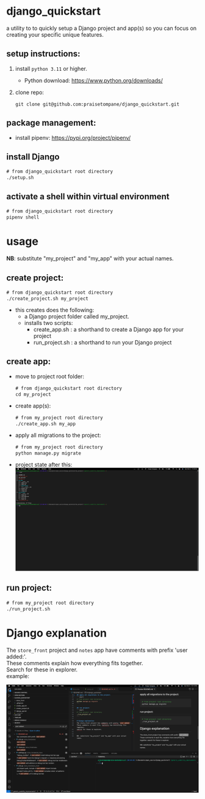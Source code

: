 # django_quickstart
a utility to to quickly setup a Django project and app(s) so you can focus on creating your specific unique features.

## setup instructions:
1. install `python 3.11` or higher.
    - Python download: https://www.python.org/downloads/

2. clone repo:
    ```shell
    git clone git@github.com:praisetompane/django_quickstart.git
    ```
## package management:
- install pipenv: https://pypi.org/project/pipenv/

## install Django
```shell
# from django_quickstart root directory
./setup.sh
```
## activate a shell within virtual environment
```shell
# from django_quickstart root directory
pipenv shell
```

# usage
**NB**: substitute "my_project" and "my_app" with your actual names.

## create project:
```shell
# from django_quickstart root directory
./create_project.sh my_project
```
* this creates does the following:
   * a Django project folder called my_project.
   * installs two scripts:
      - create_app.sh : a shorthand to create a Django app for your project
      - run_project.sh : a shorthand to run your Django project

## create app:
* move to project root folder:
    ```shell
    # from django_quickstart root directory
    cd my_project
    ```
* create app(s):
    ```shell
    # from my_project root directory
    ./create_app.sh my_app
    ```

* apply all migrations to the project:
    ```shell
    # from my_project root directory
    python manage.py migrate
    ```
* project state after this:
![start system output](./docs/directory_tree.png)

## run project:
```shell
# from my_project root directory
./run_project.sh 
```

# Django explanation
The `store_front` project and `notes` app have comments with prefix 'user added:'. <br>
These comments explain how everything fits together. <br>
Search for these in explorer. <br>
example: <br>

![start system output](./docs/user_added_comments.png)
